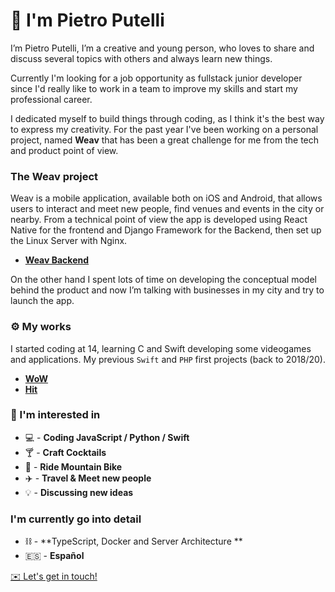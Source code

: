 # 👋 I'm Pietro Putelli

I’m Pietro Putelli, I’m a creative and young person, who loves to share and discuss several topics with others and always learn new things.

Currently I'm looking for a job opportunity as fullstack junior developer since I'd really like to work in a team to improve my skills and start my professional career.

I dedicated myself to build things through coding, as I think it's the best way to express my creativity.
For the past year I've been working on a personal project, named **Weav** that has been a great challenge for me from the tech and product point of view.

### The Weav project

Weav is a mobile application, available both on iOS and Android, that allows users to interact and meet new people, find venues and events in the city or nearby. From a technical point of view the app is developed using React Native for the frontend and Django Framework for the Backend, then set up the Linux Server with Nginx.

- **[Weav Backend](https://github.com/Pietro-Putelli/weav-backend)**

On the other hand I spent lots of time on developing the conceptual model behind the product and now I’m talking with businesses in my city and try to launch the app.

### ⚙️ My works

I started coding at 14, learning C and Swift developing some videogames and applications. 
My previous `Swift` and `PHP` first projects (back to 2018/20).

- **[WoW](https://github.com/Pietro-Putelli/wow-ios)**
- **[Hit](https://github.com/Pietro-Putelli/hit-ios)**

### 🔭 I'm interested in

- 💻 - **Coding JavaScript / Python / Swift**
- 🍸 - **Craft Cocktails**
- 🚴 - **Ride Mountain Bike**
- ✈️ - **Travel & Meet new people**
- 💡 - **Discussing new ideas**

### I'm currently go into detail

- ⛓️ - **TypeScript, Docker and Server Architecture **
- 🇪🇸 - **Español**


[✉️ Let's get in touch!](mailto:pietro.putelli@gmail.com)
